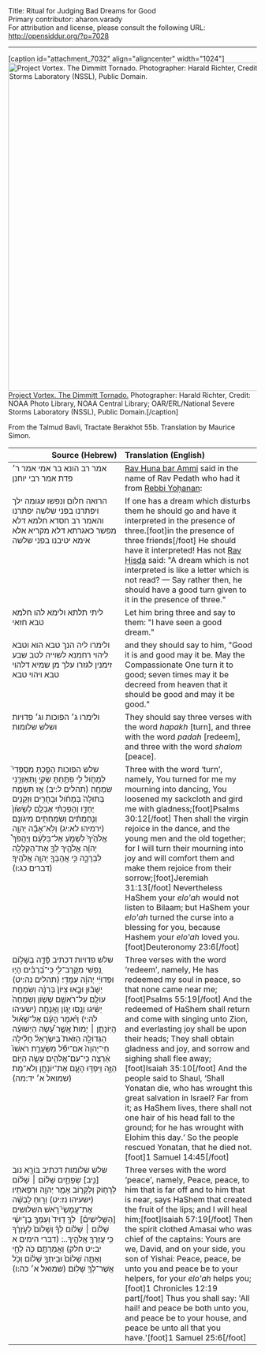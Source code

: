 <html>
<head></head>
<body>
Title: Ritual for Judging Bad Dreams for Good<br />
Primary contributor: aharon.varady<br />
For attribution and license, please consult the following URL: <a href="http://opensiddur.org/?p=7028">http://opensiddur.org/?p=7028</a>
<p />
<hr />

[caption id="attachment_7032" align="aligncenter" width="1024"]<a href="https://opensiddur.org/wp-content/uploads/2013/05/1024px-Dimmitt_Tornado2_-_NOAA.jpg"><img src="https://opensiddur.org/wp-content/uploads/2013/05/1024px-Dimmitt_Tornado2_-_NOAA.jpg" alt="Project Vortex. The Dimmitt Tornado. Photographer: Harald Richter, Credit: NOAA Photo Library, NOAA Central Library; OAR/ERL/National Severe Storms Laboratory (NSSL), Public Domain." width="1024" height="665" class="size-full wp-image-7032" /></a> <a href="http://commons.wikimedia.org/wiki/File:Dimmitt_Tornado2_-_NOAA.jpg">Project Vortex. The Dimmitt Tornado.</a> Photographer: Harald Richter, Credit: NOAA Photo Library, NOAA Central Library; OAR/ERL/National Severe Storms Laboratory (NSSL), Public Domain.[/caption]

From the Talmud Bavli, Tractate Berakhot 55b. Translation by Maurice Simon.

<table style="margin-left: auto;margin-right: auto;" class="draggable">
<thead><tr><th id="x" style="text-align: right;">Source (Hebrew)</th><th style="text-align: left;">Translation (English)</th></tr></thead>
<tbody>
<tr><td style="vertical-align:top;">
<div class="liturgy"><span lang="he">
אמר רב הונא בר אמי אמר ר׳ פדת 
אמר רבי יוחנן
</span></div></td>
 
<td style="vertical-align:top;" width="53%"><div class="english">
<a href="http://en.wikipedia.org/wiki/Rav_Huna">Rav Huna bar Ammi</a> said in the name of Rav Pedath 
who had it from <a href="http://en.wikipedia.org/wiki/Johanan_bar_Nappaha">Rebbi Yoḥanan</a>:
</td></tr>


<tr>
<td style="vertical-align:top;" width="44%">
<div class="liturgy"><span  lang="he">
הרואה חלום ונפשו עגומה 
ילך ויפתרנו בפני שלשה 
יפתרנו
והאמר רב חסדא 
חלמא דלא מפשר כאגרתא דלא מקריא
אלא אימא 
יטיבנו בפני שלשה
</span></div></td>
 
<td style="vertical-align:top;" width="53%"><div class="english">
If one has a dream which disturbs them
he should go and have it interpreted in the presence of three.[foot]in the presence of three friends[/foot] 
He should have it interpreted!
Has not <a href="http://en.wikipedia.org/wiki/Rav_Chisda">Rav Ḥisda</a> said: 
"A dream which is not interpreted is like a letter which is not read?
 — Say rather then, 
 he should have a good turn given to it in the presence of three."
</div></td></tr>


<tr>
<td style="vertical-align:top;" width="44%">
<div class="liturgy"><span  lang="he">
 ליתי תלתא ולימא להו  
 חלמא טבא חזאי 
</span></div></td>
 
<td style="vertical-align:top;" width="53%"><div class="english">
Let him bring three and say to them:
"I have seen a good dream."
</div></td></tr>


<tr>
<td style="vertical-align:top;" width="44%">
<div class="liturgy"><span  lang="he">
ולימרו ליה 
הנך טבא הוא וטבא ליהוי 
רחמנא לשוייה לטב 
שבע זימנין לגזרו עלך מן שמיא 
דלהוי טבא ויהוי טבא
</span></div></td>
 
<td style="vertical-align:top;" width="53%"><div class="english">
 and they should say to him, 
"Good it is and good may it be.
May the Compassionate One turn it to good; 
seven times may it be decreed from heaven 
that it should be good and may it be good."
</div></td></tr>


<tr>
<td style="vertical-align:top;" width="44%">
<div class="liturgy"><span  lang="he">
ולימרו ג׳ הפוכות
 וג׳ פדויות
ושלש שלומות
</span></div></td>
 
<td style="vertical-align:top;" width="53%"><div class="english">
They should say three verses with the word <em>hapakh</em> [turn],
and three with the word <em>padah</em> [redeem],
and three with the word <em>shalom</em> [peace].
</div></td></tr>


<tr>
<td style="vertical-align:top;" width="44%">
<div class="liturgy"><span  lang="he">
שלש הפוכות
‏הָפַ֣כְתָּ מִסְפְּדִי֮ לְמָחֹ֪ול לִ֥י 
פִּתַּ֥חְתָּ שַׂקִּ֑י וַֽתְּאַזְּרֵ֥נִי שִׂמְחָֽה׃ <span class="citation">(תהלים ל:יב)</span>
אָ֣ז תִּשְׂמַ֤ח בְּתוּלָה֙ בְּמָחֹ֔ול 
וּבַחֻרִ֥ים וּזְקֵנִ֖ים יַחְדָּ֑ו 
וְהָפַכְתִּ֨י אֶבְלָ֤ם לְשָׂשֹׂון֙ 
וְנִ֣חַמְתִּ֔ים וְשִׂמַּחְתִּ֖ים מִיגֹונָֽם׃ <span class="citation">(ירמיהו לא:יג)</span>‏
‏וְלֹֽא־אָבָ֞ה יְהוָ֤ה אֱלֹהֶ֙יךָ֙ לִשְׁמֹ֣עַ אֶל־בִּלְעָ֔ם 
וַיַּהֲפֹךְ֩ יְהוָ֨ה אֱלֹהֶ֧יךָ לְּךָ֛ אֶת־הַקְּלָלָ֖ה לִבְרָכָ֑ה 
כִּ֥י אֲהֵֽבְךָ֖ יְהוָ֥ה אֱלֹהֶֽיךָ׃ <span class="citation">(דברים כג:ו)</span>
</span></div></td>
 
<td style="vertical-align:top;" width="53%"><div class="english">
Three with the word ‘turn’, namely,
You turned for me my mourning into dancing, 
You loosened my sackcloth and gird me with gladness;[foot]Psalms 30:12[/foot]
Then shall the virgin rejoice in the dance, 
and the young men and the old together; 
for I will turn their mourning into joy 
and will comfort them and make them rejoice from their sorrow;[foot]Jeremiah 31:13[/foot]
Nevertheless HaShem your <em>elo'ah</em> would not listen to Bilaam; 
but HaShem your <em>elo'ah</em> turned the curse into a blessing for you, 
because Hashem your <em>elo'ah</em> loved you.[foot]Deuteronomy 23:6[/foot]
</div></td></tr>


<tr>
<td style="vertical-align:top;" width="44%">
<div class="liturgy"><span  lang="he">
שלש פדויות דכתיב
‏פָּ֘דָ֤ה בְשָׁל֣וֹם נַ֭פְשִׁי מִקֲּרָב־לִ֑י 
כִּֽי־בְ֝רַבִּ֗ים הָי֥וּ עִמָּדִֽי׃ <span class="citation">(תהלים נה:יט)</span>‏
‎‎‏וּפְדוּיֵ֨י יְהוָ֜ה יְשֻׁב֗וּן וּבָ֤אוּ צִיּוֹן֙ בְּרִנָּ֔ה 
וְשִׂמְחַ֥ת עוֹלָ֖ם עַל־רֹאשָׁ֑ם 
שָׂשׂ֤וֹן וְשִׂמְחָה֙ יַשִּׂ֔יגוּ 
וְנָ֖סוּ יָג֥וֹן וַאֲנָחָֽה׃ <span class="citation">(ישעיהו לה:י)</span>‏
‏וַיֹּ֨אמֶר הָעָ֜ם אֶל־שָׁא֗וּל 
הֲיֽוֹנָתָ֤ן ׀ יָמוּת֙ אֲשֶׁ֣ר עָ֠שָׂה הַיְשׁוּעָ֨ה הַגְּדוֹלָ֣ה הַזֹּאת֮ בְּיִשְׂרָאֵל֒ 
חָלִ֗ילָה חַי־יְהוָה֙ אִם־יִפֹּ֞ל מִשַּׂעֲרַ֤ת רֹאשׁוֹ֙ אַ֔רְצָה 
כִּֽי־עִם־אֱלֹהִ֥ים עָשָׂ֖ה הַיּ֣וֹם הַזֶּ֑ה 
וַיִּפְדּ֥וּ הָעָ֛ם אֶת־יוֹנָתָ֖ן וְלֹא־מֵֽת׃ <span class="citation">(‏שמואל א׳ יד:מה)</span>
</span></div></td>
 
<td style="vertical-align:top;" width="53%"><div class="english">
Three verses with the word ‘redeem’, namely,
He has redeemed my soul in peace, 
so that none came near me;[foot]Psalms 55:19[/foot]
And the redeemed of HaShem shall return and come with singing unto Zion, 
and everlasting joy shall be upon their heads; 
They shall obtain gladness and joy, 
and sorrow and sighing shall flee away;[foot]Isaiah 35:10[/foot]
And the people said to Shaul, 
‘Shall Yonatan die, who has wrought this great salvation in Israel? 
Far from it; as HaShem lives, there shall not one hair of his head fall to the ground; 
for he has wrought with Elohim this day.’ 
So the people rescued Yonatan, that he died not.[foot]1 Samuel 14:45[/foot]
</div></td></tr>   


<tr>
<td style="vertical-align:top;" width="44%">
<div class="liturgy"><span  lang="he">
שלש שלומות דכתיב
‏בּוֹרֵ֖א נוב [נִ֣יב] שְׂפָתָ֑יִם שָׁל֨וֹם ׀ שָׁל֜וֹם לָרָח֧וֹק וְלַקָּר֛וֹב 
אָמַ֥ר יְהוָ֖ה וּרְפָאתִֽיו׃ <span class="citation">(ישעיהו נז:יט‏)</span>
‏וְר֣וּחַ לָבְשָׁ֗ה אֶת־עֲמָשַׂי֮ רֹ֣אשׁ השלושים [הַשָּׁלִישִׁים֒]&nbsp;
לְךָ֤ דָוִיד֙ וְעִמְּךָ֣ בֶן־יִשַׁ֔י 
שָׁל֨וֹם ׀ שָׁל֜וֹם לְךָ֗ וְשָׁלוֹם֙ לְעֹ֣זְרֶ֔ךָ כִּ֥י עֲזָרְךָ֖ אֱלֹהֶ֑יךָ...׃ <span class="citation">(דברי הימים א יב:יט חלק)</span>
‏וַאֲמַרְתֶּ֥ם 
כֹּ֖ה לֶחָ֑י וְאַתָּ֤ה שָׁלוֹם֙ 
וּבֵיתְךָ֣ שָׁל֔וֹם 
וְכֹ֥ל אֲשֶׁר־לְךָ֖ שָׁלֽוֹם׃ <span class="citation">(שמואל א׳ כה:ו‏)</span>
</span></div></td>
 
<td style="vertical-align:top;" width="53%"><div class="english">
Three verses with the word ‘peace’, namely,
Peace, peace, to him that is far off and to him that is near, 
says HaShem that created the fruit of the lips; and I will heal him;[foot]Isaiah 57:19[/foot]
Then the spirit clothed Amasai who was chief of the captains: 
Yours are we, David, and on your side, you son of Yishai: 
Peace, peace, be unto you and peace be to your helpers, for your <em>elo'ah</em> helps you;[foot]1 Chronicles 12:19 part[/foot]
Thus you shall say: 
'All hail! and peace be both unto you, 
and peace be to your house, 
and peace be unto all that you have.'[foot]1 Samuel 25:6[/foot]
</div></td></tr>   
</tbody></table>
</body>
</html>